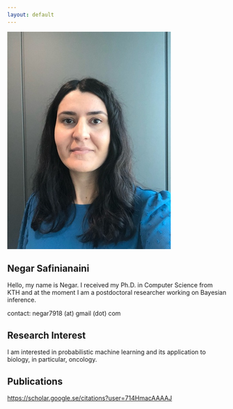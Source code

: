 ```yaml
---
layout: default
---
```


<img class="profile-picture" src="me.jpeg">

## Negar Safinianaini

Hello, my name is Negar. I received my Ph.D. in Computer Science from KTH and at the moment I am a postdoctoral researcher working on Bayesian inference.

contact: negar7918 (at) gmail (dot) com

## Research Interest

I am interested in probabilistic machine learning and its application to biology, in particular, oncology.


## Publications

https://scholar.google.se/citations?user=714HmacAAAAJ

